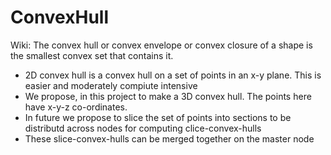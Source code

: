 # ConvexHull
Wiki: The convex hull or convex envelope or convex closure of a shape is the smallest convex set that contains it.

* 2D convex hull is a convex hull on a set of points in an x-y plane. This is easier and moderately compiute intensive 
* We propose, in this project to make a 3D convex hull. The points here have x-y-z co-ordinates.
* In future we propose to slice the set of points into sections to be distributd across nodes for computing clice-convex-hulls
* These slice-convex-hulls can be merged together on the master node
